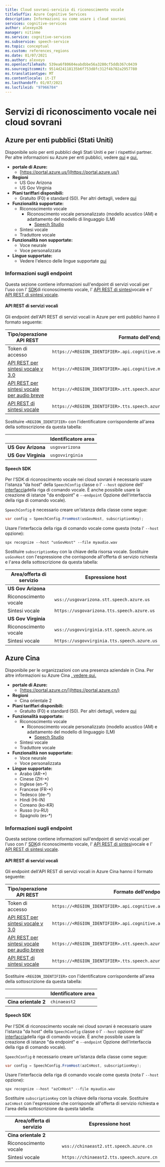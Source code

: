 ```yaml
---
title: Cloud sovrani-servizio di riconoscimento vocale
titleSuffix: Azure Cognitive Services
description: Informazioni su come usare i cloud sovrani
services: cognitive-services
author: alexeyo26
manager: nitinme
ms.service: cognitive-services
ms.subservice: speech-service
ms.topic: conceptual
ms.custom: references_regions
ms.date: 01/07/2021
ms.author: alexeyo
ms.openlocfilehash: 539ea6f80604eabdbbe56a3280cf5ddb367c0439
ms.sourcegitcommit: 9514d24118135b6f753d8fc312f4b702a2957780
ms.translationtype: MT
ms.contentlocale: it-IT
ms.lasthandoff: 01/07/2021
ms.locfileid: "97966784"
---
```

# <a name="speech-services-in-sovereign-clouds"></a>Servizi di riconoscimento vocale nei cloud sovrani

## <a name="azure-government-united-states"></a>Azure per enti pubblici (Stati Uniti)

Disponibile solo per enti pubblici degli Stati Uniti e per i rispettivi partner. Per altre informazioni su Azure per enti pubblici, vedere [qui](../../azure-government/documentation-government-welcome.md) e [qui.](../../azure-government/compare-azure-government-global-azure.md)

- **portale di Azure:**
  - [https://portal.azure.us/](https://portal.azure.us/)
- **Regioni**
  - US Gov Arizona
  - US Gov Virginia
- **Piani tariffari disponibili:**
  - Gratuito (F0) e standard (S0). Per altri dettagli, vedere [qui](https://azure.microsoft.com/pricing/details/cognitive-services/speech-services/)
- **Funzionalità supportate:**
  - Riconoscimento vocale
    - Riconoscimento vocale personalizzato (modello acustico (AM) e adattamento del modello di linguaggio (LM)
      - [Speech Studio](https://speech.azure.us/)
  - Sintesi vocale
  - Traduttore vocale
- **Funzionalità non supportate:**
  - Voce neurale
  - Voce personalizzata
- **Lingue supportate:**
  - Vedere l'elenco delle lingue supportate [qui](language-support.md)

### <a name="endpoint-information"></a>Informazioni sugli endpoint

Questa sezione contiene informazioni sull'endpoint di servizi vocali per l'uso con l' [SDK](speech-sdk.md)di riconoscimento vocale, l' [API REST di sintesi](rest-speech-to-text.md)vocale e l' [API REST di sintesi vocale](rest-text-to-speech.md).

#### <a name="speech-services-rest-api"></a>API REST di servizi vocali

Gli endpoint dell'API REST di servizi vocali in Azure per enti pubblici hanno il formato seguente:

|  Tipo/operazione API REST | Formato dell'endpoint |
|--|--|
| Token di accesso | `https://<REGION_IDENTIFIER>.api.cognitive.microsoft.us/sts/v1.0/issueToken`
| [API REST per sintesi vocale v 3.0](rest-speech-to-text.md#speech-to-text-rest-api-v30) | `https://<REGION_IDENTIFIER>.api.cognitive.microsoft.us/<URL_PATH>` |
| [API REST per sintesi vocale per audio breve](rest-speech-to-text.md#speech-to-text-rest-api-for-short-audio) | `https://<REGION_IDENTIFIER>.stt.speech.azure.us/<URL_PATH>` |
| [API REST di sintesi vocale](rest-text-to-speech.md) | `https://<REGION_IDENTIFIER>.tts.speech.azure.us/<URL_PATH>` |

Sostituire `<REGION_IDENTIFIER>` con l'identificatore corrispondente all'area della sottoscrizione da questa tabella:

|                     | Identificatore area |
|--|--|
| **US Gov Arizona**  | `usgovarizona` |
| **US Gov Virginia** | `usgovvirginia` |

#### <a name="speech-sdk"></a>Speech SDK

Per l'SDK di riconoscimento vocale nei cloud sovrani è necessario usare l'istanza "da host" della `SpeechConfig` classe o l' `--host` opzione dell' [interfaccia](spx-overview.md)della riga di comando vocale. È anche possibile usare la creazione di istanze "da endpoint" e `--endpoint` Opzione dell'interfaccia della riga di comando vocale).

`SpeechConfig` è necessario creare un'istanza della classe come segue:
```csharp
var config = SpeechConfig.FromHost(usGovHost, subscriptionKey);
```
Usare l'interfaccia della riga di comando vocale come questa (nota l' `--host` opzione):
```dos
spx recognize --host "usGovHost" --file myaudio.wav
```
Sostituire `subscriptionKey` con la chiave della risorsa vocale. Sostituire `usGovHost` con l'espressione che corrisponde all'offerta di servizio richiesta e l'area della sottoscrizione da questa tabella:

|  Area/offerta di servizio | Espressione host |
|--|--|
| **US Gov Arizona** | |
| Riconoscimento vocale | `wss://usgovarizona.stt.speech.azure.us` |
| Sintesi vocale | `https://usgovarizona.tts.speech.azure.us` |
| **US Gov Virginia** | |
| Riconoscimento vocale | `wss://usgovvirginia.stt.speech.azure.us` |
| Sintesi vocale | `https://usgovvirginia.tts.speech.azure.us` |


## <a name="azure-china"></a>Azure Cina

Disponibile per le organizzazioni con una presenza aziendale in Cina. Per altre informazioni su Azure Cina [, vedere qui.](/azure/china/overview-operations) 


- **portale di Azure:**
  - [https://portal.azure.cn/](https://portal.azure.cn/)
- **Regioni**
  - Cina orientale 2
- **Piani tariffari disponibili:**
  - Gratuito (F0) e standard (S0). Per altri dettagli, vedere [qui](https://www.azure.cn/pricing/details/cognitive-services/index.html)
- **Funzionalità supportate:**
  - Riconoscimento vocale
    - Riconoscimento vocale personalizzato (modello acustico (AM) e adattamento del modello di linguaggio (LM)
      - [Speech Studio](https://speech.azure.cn/)
  - Sintesi vocale
  - Traduttore vocale
- **Funzionalità non supportate:**
  - Voce neurale
  - Voce personalizzata
- **Lingue supportate:**
  - Arabo (AR-*)
  - Cinese (ZH-*)
  - Inglese (en-*)
  - Francese (FR-*)
  - Tedesco (de-*)
  - Hindi (Hi-IN)
  - Coreano (ko-KR)
  - Russo (ru-RU)
  - Spagnolo (es-*)

### <a name="endpoint-information"></a>Informazioni sugli endpoint

Questa sezione contiene informazioni sull'endpoint di servizi vocali per l'uso con l' [SDK](speech-sdk.md)di riconoscimento vocale, l' [API REST di sintesi](rest-speech-to-text.md)vocale e l' [API REST di sintesi vocale](rest-text-to-speech.md).

#### <a name="speech-services-rest-api"></a>API REST di servizi vocali

Gli endpoint dell'API REST di servizi vocali in Azure Cina hanno il formato seguente:

|  Tipo/operazione API REST | Formato dell'endpoint |
|--|--|
| Token di accesso | `https://<REGION_IDENTIFIER>.api.cognitive.azure.cn/sts/v1.0/issueToken`
| [API REST per sintesi vocale v 3.0](rest-speech-to-text.md#speech-to-text-rest-api-v30) | `https://<REGION_IDENTIFIER>.api.cognitive.azure.cn/<URL_PATH>` |
| [API REST per sintesi vocale per audio breve](rest-speech-to-text.md#speech-to-text-rest-api-for-short-audio) | `https://<REGION_IDENTIFIER>.stt.speech.azure.cn/<URL_PATH>` |
| [API REST di sintesi vocale](rest-text-to-speech.md) | `https://<REGION_IDENTIFIER>.tts.speech.azure.cn/<URL_PATH>` |

Sostituire `<REGION_IDENTIFIER>` con l'identificatore corrispondente all'area della sottoscrizione da questa tabella:

|                     | Identificatore area |
|--|--|
| **Cina orientale 2**  | `chinaeast2` |

#### <a name="speech-sdk"></a>Speech SDK

Per l'SDK di riconoscimento vocale nei cloud sovrani è necessario usare l'istanza "da host" della `SpeechConfig` classe o l' `--host` opzione dell' [interfaccia](spx-overview.md)della riga di comando vocale. È anche possibile usare la creazione di istanze "da endpoint" e `--endpoint` Opzione dell'interfaccia della riga di comando vocale).

`SpeechConfig` è necessario creare un'istanza della classe come segue:
```csharp
var config = SpeechConfig.FromHost(azCnHost, subscriptionKey);
```
Usare l'interfaccia della riga di comando vocale come questa (nota l' `--host` opzione):
```dos
spx recognize --host "azCnHost" --file myaudio.wav
```
Sostituire `subscriptionKey` con la chiave della risorsa vocale. Sostituire `azCnHost` con l'espressione che corrisponde all'offerta di servizio richiesta e l'area della sottoscrizione da questa tabella:

|  Area/offerta di servizio | Espressione host |
|--|--|
| **Cina orientale 2** | |
| Riconoscimento vocale | `wss://chinaeast2.stt.speech.azure.cn` |
| Sintesi vocale | `https://chinaeast2.tts.speech.azure.cn` |